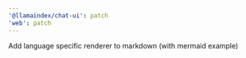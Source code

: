 ```yaml
---
'@llamaindex/chat-ui': patch
'web': patch
---
```


Add language specific renderer to markdown (with mermaid example)

